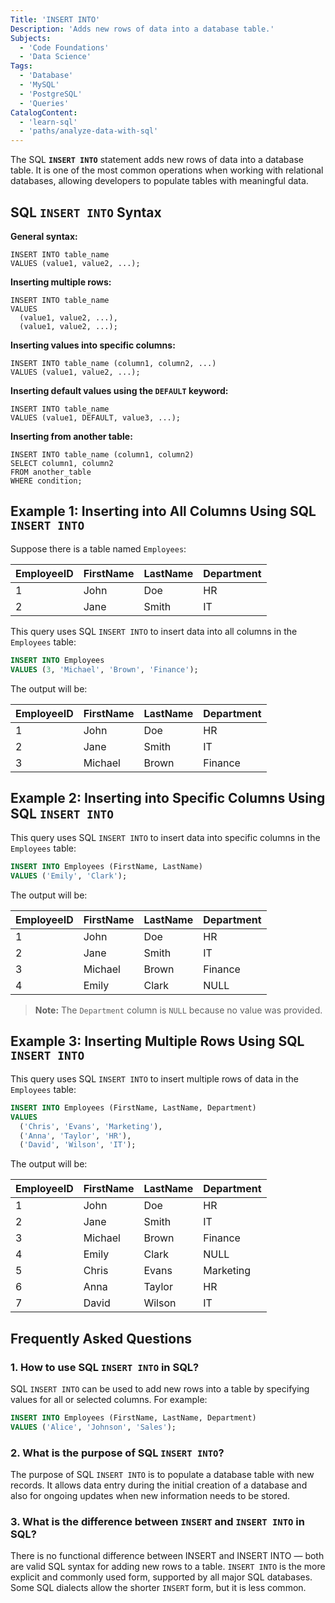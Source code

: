 ```yaml
---
Title: 'INSERT INTO'
Description: 'Adds new rows of data into a database table.'
Subjects:
  - 'Code Foundations'
  - 'Data Science'
Tags:
  - 'Database'
  - 'MySQL'
  - 'PostgreSQL'
  - 'Queries'
CatalogContent:
  - 'learn-sql'
  - 'paths/analyze-data-with-sql'
---
```


The SQL **`INSERT INTO`** statement adds new rows of data into a database table. It is one of the most common operations when working with relational databases, allowing developers to populate tables with meaningful data.

## SQL `INSERT INTO` Syntax

**General syntax:**

```pseudo
INSERT INTO table_name
VALUES (value1, value2, ...);
```

**Inserting multiple rows:**

```pseudo
INSERT INTO table_name
VALUES
  (value1, value2, ...),
  (value1, value2, ...);
```

**Inserting values into specific columns:**

```pseudo
INSERT INTO table_name (column1, column2, ...)
VALUES (value1, value2, ...);
```

**Inserting default values using the `DEFAULT` keyword:**

```pseudo
INSERT INTO table_name
VALUES (value1, DEFAULT, value3, ...);
```

**Inserting from another table:**

```pseudo
INSERT INTO table_name (column1, column2)
SELECT column1, column2
FROM another_table
WHERE condition;
```

## Example 1: Inserting into All Columns Using SQL `INSERT INTO`

Suppose there is a table named `Employees`:

| EmployeeID | FirstName | LastName | Department |
| ---------- | --------- | -------- | ---------- |
| 1          | John      | Doe      | HR         |
| 2          | Jane      | Smith    | IT         |

This query uses SQL `INSERT INTO` to insert data into all columns in the `Employees` table:

```sql
INSERT INTO Employees
VALUES (3, 'Michael', 'Brown', 'Finance');
```

The output will be:

| EmployeeID | FirstName | LastName | Department |
| ---------- | --------- | -------- | ---------- |
| 1          | John      | Doe      | HR         |
| 2          | Jane      | Smith    | IT         |
| 3          | Michael   | Brown    | Finance    |

## Example 2: Inserting into Specific Columns Using SQL `INSERT INTO`

This query uses SQL `INSERT INTO` to insert data into specific columns in the `Employees` table:

```sql
INSERT INTO Employees (FirstName, LastName)
VALUES ('Emily', 'Clark');
```

The output will be:

| EmployeeID | FirstName | LastName | Department |
| ---------- | --------- | -------- | ---------- |
| 1          | John      | Doe      | HR         |
| 2          | Jane      | Smith    | IT         |
| 3          | Michael   | Brown    | Finance    |
| 4          | Emily     | Clark    | NULL       |

> **Note:** The `Department` column is `NULL` because no value was provided.

## Example 3: Inserting Multiple Rows Using SQL `INSERT INTO`

This query uses SQL `INSERT INTO` to insert multiple rows of data in the `Employees` table:

```sql
INSERT INTO Employees (FirstName, LastName, Department)
VALUES
  ('Chris', 'Evans', 'Marketing'),
  ('Anna', 'Taylor', 'HR'),
  ('David', 'Wilson', 'IT');
```

The output will be:

| EmployeeID | FirstName | LastName | Department |
| ---------- | --------- | -------- | ---------- |
| 1          | John      | Doe      | HR         |
| 2          | Jane      | Smith    | IT         |
| 3          | Michael   | Brown    | Finance    |
| 4          | Emily     | Clark    | NULL       |
| 5          | Chris     | Evans    | Marketing  |
| 6          | Anna      | Taylor   | HR         |
| 7          | David     | Wilson   | IT         |

## Frequently Asked Questions

### 1. How to use SQL `INSERT INTO` in SQL?

SQL `INSERT INTO` can be used to add new rows into a table by specifying values for all or selected columns. For example:

```sql
INSERT INTO Employees (FirstName, LastName, Department)
VALUES ('Alice', 'Johnson', 'Sales');
```

### 2. What is the purpose of SQL `INSERT INTO`?

The purpose of SQL `INSERT INTO` is to populate a database table with new records. It allows data entry during the initial creation of a database and also for ongoing updates when new information needs to be stored.

### 3. What is the difference between `INSERT` and `INSERT INTO` in SQL?

There is no functional difference between INSERT and INSERT INTO — both are valid SQL syntax for adding new rows to a table. `INSERT INTO` is the more explicit and commonly used form, supported by all major SQL databases. Some SQL dialects allow the shorter `INSERT` form, but it is less common.
